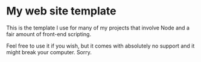 # My web site template

This is the template I use for many of my projects that involve Node and a fair amount of front-end scripting.

Feel free to use it if you wish, but it comes with absolutely no support and it might break your computer. Sorry.